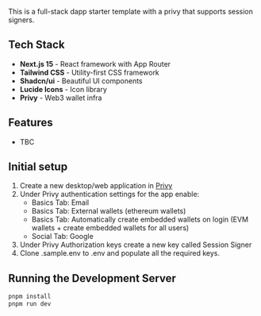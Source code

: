 This is a full-stack dapp starter template with a privy that supports session signers.

## Tech Stack

- **Next.js 15** - React framework with App Router
- **Tailwind CSS** - Utility-first CSS framework
- **Shadcn/ui** - Beautiful UI components
- **Lucide Icons** - Icon library
- **Privy** - Web3 wallet infra

## Features

- TBC

## Initial setup

1. Create a new desktop/web application in [Privy](https://dashboard.privy.io/account)
2. Under Privy authentication settings for the app enable:
   - Basics Tab: Email
   - Basics Tab: External wallets (ethereum wallets)
   - Basics Tab: Automatically create embedded wallets on login (EVM wallets + create embedded wallets for all users)
   - Social Tab: Google
3. Under Privy Authorization keys create a new key called Session Signer
4. Clone .sample.env to .env and populate all the required keys.

## Running the Development Server

```bash
pnpm install
pnpm run dev
```
